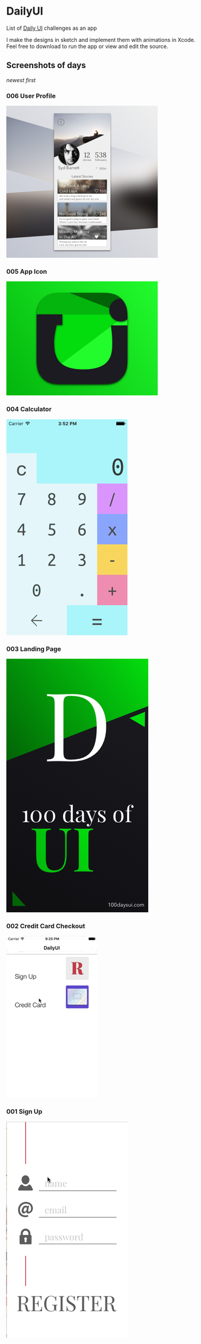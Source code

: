 # DailyUI
List of [Daily UI](http://www.100daysui.com/) challenges as an app

I make the designs in sketch and implement them with animations in Xcode.
Feel free to download to run the app or view and edit the source.

## Screenshots of days
*newest first*

### 006 User Profile

![user profile](https://raw.githubusercontent.com/coffee-cup/DailyUI/master/Shreenshots/Profile.png)

### 005 App Icon

![app icon](https://raw.githubusercontent.com/coffee-cup/DailyUI/master/Shreenshots/AppIcon.png)

### 004 Calculator

![calculator](https://raw.githubusercontent.com/coffee-cup/DailyUI/master/Shreenshots/Calculator.gif)

### 003 Landing Page

![landing page](https://raw.githubusercontent.com/coffee-cup/DailyUI/master/Shreenshots/LandingPage.png)

### 002 Credit Card Checkout

![credit card checkout](https://raw.githubusercontent.com/coffee-cup/DailyUI/master/Shreenshots/CreditCard.gif)

### 001 Sign Up

![sign up](https://raw.githubusercontent.com/coffee-cup/DailyUI/master/Shreenshots/SignUp.gif)
